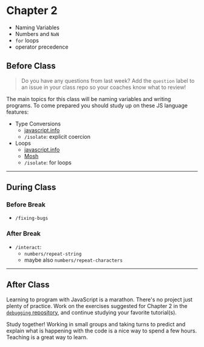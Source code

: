# Chapter 2

- Naming Variables
- Numbers and `NaN`
- `for` loops
- operator precedence

## Before Class

> Do you have any questions from last week? Add the `question` label to an issue in your class repo so your coaches know what to review!

The main topics for this class will be naming variables and writing programs.
To come prepared you should study up on these JS language features:

- Type Conversions
  - [javascript.info](https://javascript.info/type-conversions)
  - `/isolate`: explicit coercion
- Loops
  - [javascript.info](https://javascript.info/while-for)
  - [Mosh](https://www.youtube.com/watch?v=s9wW2PpJsmQ)
  - `/isolate`: for loops

---

## During Class

### Before Break

- `/fixing-bugs`

### After Break

- `/interact`:
  - `numbers/repeat-string`
  - maybe also `numbers/repeat-characters`

---

## After Class

Learning to program with JavaScript is a marathon. There's no project just plenty of practice. Work on the exercises suggested for Chapter 2 in the [`debugging` repository](https://github.com/HackYourFutureBelgium/debugging), and continue studying your favorite tutorial(s).

Study together! Working in small groups and taking turns to predict and explain
what is happening with the code is a nice way to spend a few hours. Teaching is
a great way to learn.
